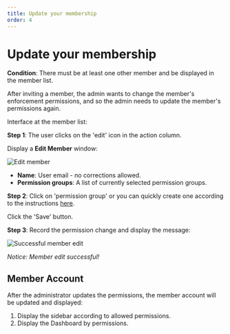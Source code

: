 ```yaml
---
title: Update your membership
order: 4
---
```


# Update your membership

**Condition**: There must be at least one other member and be displayed in the member list.

After inviting a member, the admin wants to change the member's enforcement permissions, and so the admin needs to update the member's permissions again.

Interface at the member list:

**Step 1**: The user clicks on the 'edit' icon in the action column.

Display a **Edit Member** window:

![Edit member](/images/streaming-platform/app-management/02-member/pop-up/edit.png)

- **Name**: User email - no corrections allowed.
- **Permission groups**: A list of currently selected permission groups.

**Step 2**: Click on 'permission group' or you can quickly create one according to the instructions [here](../03-group/b-create.md#create-group).

Click the 'Save' button.

**Step 3**: Record the permission change and display the message:

![Successful member edit](/images/streaming-platform/app-management/02-member/message/edit.png)

_Notice: Member edit successful!_

## Member Account

After the administrator updates the permissions, the member account will be updated and displayed:

1. Display the sidebar according to allowed permissions.
2. Display the Dashboard by permissions.
